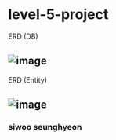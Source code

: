 ﻿# level-5-project

ERD (DB)

![image](https://github.com/teamwork-level3-assignment/level-3-project/assets/96398475/f4faa81e-0b43-4636-8c48-df58ade90056)
---
ERD (Entity)

![image](https://github.com/teamwork-level3-assignment/level-3-project/assets/96398475/e7f02a6d-33ba-420d-9023-ebcc6e74e0c5)
---
### **siwoo seunghyeon**
